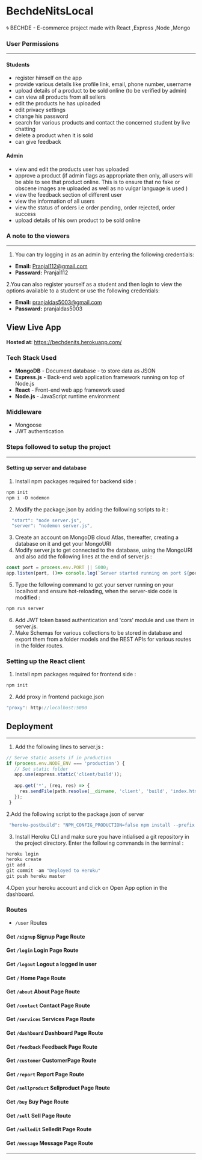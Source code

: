 # BechdeNitsLocal
🌀 BECHDE - E-commerce project made with React ,Express ,Node ,Mongo

### User Permissions
---

#### Students
* register himself on the app
* provide various details like  profile link, email, phone number, username
* upload details of a product to be sold online (to be verified by admin)
* can view all products from all sellers
* edit the products he has uploaded
* edit privacy settings
* change his password
* search for various products and contact the concerned student by live chatting 
* delete a product when it is sold
* can give feedback 

#### Admin
* view and edit the products user has uploaded 
* approve a product (if admin flags as appropriate then only, all users will be able to see that product online. This is to ensure that no fake or obscene images are uploaded as   well as no vulgar language is used )
* view the feedback section of different user
* view the information of all users
* view the status of orders i.e order pending, order rejected, order success
* upload details of his own product to be sold online

### A note to the viewers
---

1. You can try logging in as an admin by entering the following credentials:
* **Email:** Pranjal112@gmail.com
* **Passward:** Pranjal112

2.You can also register yourself as a student and then login to view the options available to a student or use the following credentials:
* **Email:** pranjaldas5003@gmail.com
* **Passward:** pranjaldas5003

## View Live App
**Hosted at**: https://bechdenits.herokuapp.com/

### Tech Stack Used
* **MongoDB** - Document database - to store data as JSON
* **Express.js** - Back-end web application framework running on top of Node.js
* **React** - Front-end web app framework used
* **Node.js** - JavaScript runtime environment

### Middleware
* Mongoose
* JWT authentication

### Steps followed to setup the project
---
#### Setting up server and database
1. Install npm packages required for backend side :
```Javascript
npm init
npm i -D nodemon
```
2. Modify the package.json by adding the following scripts to it :
```Javascript
  "start": "node server.js",
  "server": "nodemon server.js",
 ```
 3. Create an account on MongoDB cloud Atlas, thereafter, creating a database on it and get your MongoURI
 4. Modify server.js to get connected to the database, using the MongoURI and also add the following lines at the end of server.js :
 ```Javascript
 const port = process.env.PORT || 5000;
 app.listen(port, ()=> console.log(`Server started running on port ${port}`));
 ```
 5. Type the following command to get your server running on your localhost and ensure hot-reloading, when the server-side code is modified :
 ```Javascript
 npm run server
 ```
 6. Add JWT token based authentication and 'cors' module and use them in server.js.
 7. Make Schemas for various collections to be stored in database and export them from a folder models and the REST APIs for various routes in the folder routes.
 
 ### Setting up the React client
 1. Install npm packages required for frontend side :
```Javascript
npm init
```
 2. Add proxy in frontend package.json
 ```Javascript
"proxy": http://localhost:5000
 ```
 
## Deployment
***
1. Add the following lines to server.js :

 ```Javascript
// Serve static assets if in production
if (process.env.NODE_ENV === 'production') {
    // Set static folder
    app.use(express.static('client/build'));
  
    app.get('*', (req, res) => {
      res.sendFile(path.resolve(__dirname, 'client', 'build', 'index.html'));
    });
  }
  ```
2.Add the following script to the package.json of server
```Javascript
 "heroku-postbuild": "NPM_CONFIG_PRODUCTION=false npm install --prefix client && npm run build --prefix client"
```
3. Install Heroku CLI and make sure you have intialised a git repository in the project directory. Enter the following commands in the terminal :
```Javascript
heroku login
heroku create
git add .
git commit -am "Deployed to Heroku"
git push heroku master
```
4.Open your heroku account and click on Open App option in the dashboard.

### Routes 
- `/user` Routes
#### Get `/signup` Signup Page Route
#### Get `/login` Login Page Route
#### Get `/logout` Logout a logged in user
#### Get `/` Home Page Route
#### Get `/about` About Page Route
#### Get `/contact` Contact Page Route
#### Get `/services` Services Page Route
#### Get `/dashboard` Dashboard Page Route
#### Get `/feedback` Feedback Page Route
#### Get `/customer` CustomerPage Route
#### Get `/report` Report Page Route
#### Get `/sellproduct` Sellproduct Page Route
#### Get `/buy` Buy Page Route
#### Get `/sell` Sell Page Route
#### Get `/selledit` Selledit Page Route
#### Get `/message` Message Page Route


***
